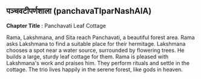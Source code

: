 ## पञ्चवटीपर्णशाला (panchavaTIparNashAlA)
**Chapter Title** : Panchavati Leaf Cottage

Rama, Lakshmana, and Sita reach Panchavati, a beautiful forest area. Rama asks Lakshmana to find a suitable place for their hermitage. Lakshmana chooses a spot near a water source, surrounded by flowering trees. He builds a large, sturdy leaf cottage for them. Rama is pleased with Lakshmana's work and praises him. They perform rituals and settle in the cottage. The trio lives happily in the serene forest, like gods in heaven.